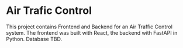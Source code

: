 # Air Trafic Control 
This project contains Frontend and Backend for an Air Traffic Control system. The frontend was built with React, the backend with FastAPI in Python. Database TBD.